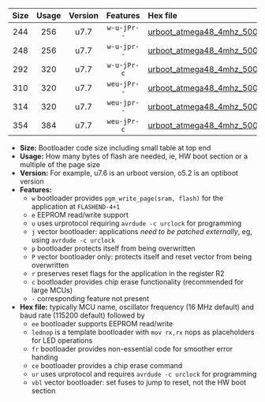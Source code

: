 |Size|Usage|Version|Features|Hex file|
|:-:|:-:|:-:|:-:|:--|
|244|256|u7.7|`w-u-jPr--`|[urboot_atmega48_4mhz_500000bps_lednop_ur_vbl.hex](https://raw.githubusercontent.com/stefanrueger/urboot.hex/main/mcus/atmega48/fcpu_4mhz/500000_bps/urboot_atmega48_4mhz_500000bps_lednop_ur_vbl.hex)|
|248|256|u7.7|`w-u-jpr--`|[urboot_atmega48_4mhz_500000bps_lednop_fr_ur_vbl.hex](https://raw.githubusercontent.com/stefanrueger/urboot.hex/main/mcus/atmega48/fcpu_4mhz/500000_bps/urboot_atmega48_4mhz_500000bps_lednop_fr_ur_vbl.hex)|
|292|320|u7.7|`w-u-jPr-c`|[urboot_atmega48_4mhz_500000bps_lednop_fr_ce_ur_vbl.hex](https://raw.githubusercontent.com/stefanrueger/urboot.hex/main/mcus/atmega48/fcpu_4mhz/500000_bps/urboot_atmega48_4mhz_500000bps_lednop_fr_ce_ur_vbl.hex)|
|310|320|u7.7|`weu-jPr--`|[urboot_atmega48_4mhz_500000bps_ee_lednop_ur_vbl.hex](https://raw.githubusercontent.com/stefanrueger/urboot.hex/main/mcus/atmega48/fcpu_4mhz/500000_bps/urboot_atmega48_4mhz_500000bps_ee_lednop_ur_vbl.hex)|
|314|320|u7.7|`weu-jpr--`|[urboot_atmega48_4mhz_500000bps_ee_lednop_fr_ur_vbl.hex](https://raw.githubusercontent.com/stefanrueger/urboot.hex/main/mcus/atmega48/fcpu_4mhz/500000_bps/urboot_atmega48_4mhz_500000bps_ee_lednop_fr_ur_vbl.hex)|
|354|384|u7.7|`weu-jPr-c`|[urboot_atmega48_4mhz_500000bps_ee_lednop_fr_ce_ur_vbl.hex](https://raw.githubusercontent.com/stefanrueger/urboot.hex/main/mcus/atmega48/fcpu_4mhz/500000_bps/urboot_atmega48_4mhz_500000bps_ee_lednop_fr_ce_ur_vbl.hex)|

- **Size:** Bootloader code size including small table at top end
- **Usage:** How many bytes of flash are needed, ie, HW boot section or a multiple of the page size
- **Version:** For example, u7.6 is an urboot version, o5.2 is an optiboot version
- **Features:**
  + `w` bootloader provides `pgm_write_page(sram, flash)` for the application at `FLASHEND-4+1`
  + `e` EEPROM read/write support
  + `u` uses urprotocol requiring `avrdude -c urclock` for programming
  + `j` vector bootloader: applications *need to be patched externally*, eg, using `avrdude -c urclock`
  + `p` bootloader protects itself from being overwritten
  + `P` vector bootloader only: protects itself and reset vector from being overwritten
  + `r` preserves reset flags for the application in the register R2
  + `c` bootloader provides chip erase functionality (recommended for large MCUs)
  + `-` corresponding feature not present
- **Hex file:** typically MCU name, oscillator frequency (16 MHz default) and baud rate (115200 default) followed by
  + `ee` bootloader supports EEPROM read/write
  + `lednop` is a template bootloader with `mov rx,rx` nops as placeholders for LED operations
  + `fr` bootloader provides non-essential code for smoother error handing
  + `ce` bootloader provides a chip erase command
  + `ur` uses urprotocol and requires `avrdude -c urclock` for programming
  + `vbl` vector bootloader: set fuses to jump to reset, not the HW boot section
